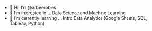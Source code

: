 - 👋 Hi, I’m @arbeerobles
- 👀 I’m interested in ... Data Science and Machine Learning
- 🌱 I’m currently learning ... Intro Data Analytics (Google Sheets, SQL, Tableau, Python)

<!---
arbeerobles/arbeerobles is a ✨ special ✨ repository because its `README.md` (this file) appears on your GitHub profile.
You can click the Preview link to take a look at your changes.
--->
